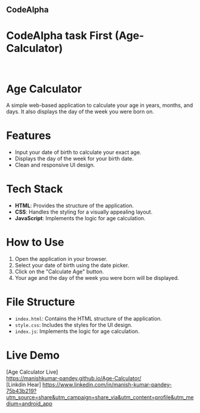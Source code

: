 ## CodeAlpha
# CodeAlpha task First (Age-Calculator) 
<br>



# Age Calculator

A simple web-based application to calculate your age in years, months, and days. It also displays the day of the week you were born on.

# Features
- Input your date of birth to calculate your exact age.
- Displays the day of the week for your birth date.
- Clean and responsive UI design.

# Tech Stack
- **HTML**: Provides the structure of the application.
- **CSS**: Handles the styling for a visually appealing layout.
- **JavaScript**: Implements the logic for age calculation.

# How to Use
1. Open the application in your browser.
2. Select your date of birth using the date picker.
3. Click on the "Calculate Age" button.
4. Your age and the day of the week you were born will be displayed.

# File Structure
- `index.html`: Contains the HTML structure of the application.
- `style.css`: Includes the styles for the UI design.
- `index.js`: Implements the logic for age calculation.

# Live Demo
[Age Calculator Live]   
https://manishkumar-pandey.github.io/Age-Calculator/
<br>
[Linkdin Hear] 
https://www.linkedin.com/in/manish-kumar-pandey-75b43b219?utm_source=share&utm_campaign=share_via&utm_content=profile&utm_medium=android_app
